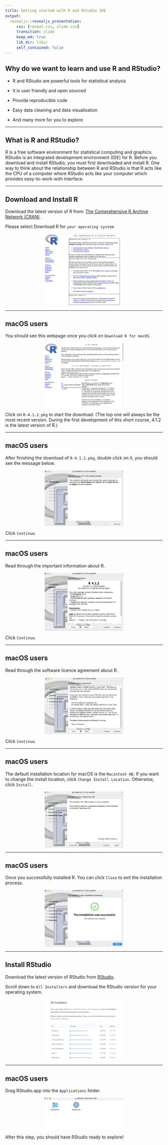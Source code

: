 ```yaml
---
title: Getting started with R and RStudio IDE
output:
  revealjs::revealjs_presentation:
     css: [reveal.css, slide.css]
     transition: slide
     keep_md: true
     lib_dir: libs/
     self_contained: false
---
```




## Why do we want to learn and use R and RStudio?

* R and RStudio are powerful tools for statistical analysis

* It is user friendly and open sourced

* Provide reproducible code 

* Easy data cleaning and data visualisation  

* And many more for you to explore 

---

## What is R and RStudio?

R is a free software environment for statistical computing and graphics. RStudio is an integrated development environment (IDE) for R. Before you download and install RStudio, you must first downloaded and install R. One way to think about the relationship between R and RStudio is that R acts like the CPU of a computer where RStudio acts like your computer which provides easy-to-work-with interface. 

---

## Download and Install R 

Download the latest version of R from: [The Comprehensive R Archive Network (CRAN)](https://cloud.r-project.org/). 

Please select Download R for `your operating system`

<img src="images/chapter1-01/R_Install_CRAN.png" width="50%" style="display: block; margin: auto;" />

---

## macOS users 

You should see this webpage once you click on `Download R for macOS`.  

<img src="images/chapter1-01/R_Install_Mac.png" width="50%" style="display: block; margin: auto;" />

  
Click on `R-4.1.2.pkg` to start the download. (The top one will always be the most recent version. During the first development of this short course, 4.1.2 is the latest version of R.)


---

## macOS users 

After finishing the download of `R-4.1.2.pkg`, double click on it, you should see the message below. 

<img src="images/chapter1-01/R_Install_Mac_1.png" width="50%" style="display: block; margin: auto;" />

Click `Continue`. 

---

## macOS users 

Read through the important information about R. 

<img src="images/chapter1-01/R_Install_Mac_2.png" width="50%" style="display: block; margin: auto;" />

Click `Continue`.

---

## macOS users 

Read through the software licence agreement about R. 

<img src="images/chapter1-01/R_Install_Mac_3.png" width="50%" style="display: block; margin: auto;" />

Click `Continue`.

---

## macOS users 

The default installation location for macOS is the `Macintosh HD`. If you want to change the install location, click `Change Install Location`. Otherwise, click `Install`.

<img src="images/chapter1-01/R_Install_Mac_4.png" width="50%" style="display: block; margin: auto;" />


---

## macOS users 

Once you successfully installed R. You can click `Close` to exit the installation process. 

<img src="images/chapter1-01/R_Install_Mac_5.png" width="50%" style="display: block; margin: auto;" />

---

## Install RStudio 

Download the latest version of RStudio from [RStudio](https://www.rstudio.com/products/rstudio/download/). 

Scroll down to `All Installers` and download the RStudio version for your operating system. 

<img src="images/chapter1-01/RStudio_Install.png" width="50%" style="display: block; margin: auto;" />

---

## macOS users 

Drag RStudio.app into the `Applications` folder. 

<img src="images/chapter1-01/RStudio_Install_Mac_1.png" width="50%" style="display: block; margin: auto;" />

After this step, you should have RStudio ready to explore!  

